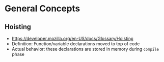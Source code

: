 # General Concepts

## Hoisting
- https://developer.mozilla.org/en-US/docs/Glossary/Hoisting
- Definition: Function/variable declarations moved to top of code
- Actual behavior: these declarations are stored in memory during `compile` phase
